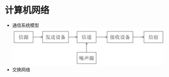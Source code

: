 # 计算机网络
- 通信系统模型
	![](https://github.com/GeekStudioHIT/ABC/blob/master/Image/%E5%B1%8F%E5%B9%95%E5%BF%AB%E7%85%A7%202016-09-16%20%E4%B8%8B%E5%8D%884.05.32.png)
- 交换网络